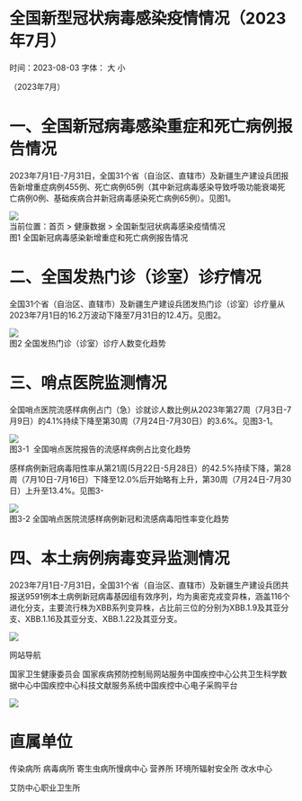 # 全国新型冠状病毒感染疫情情况（2023年7⽉）

时间：2023-08-03 字体： ⼤ ⼩

（2023年7月）

# 一、全国新冠病毒感染重症和死亡病例报告情况

2023年7月1日-7月31日，全国31个省（自治区、直辖市）及新疆生产建设兵团报告新增重症病例455例、死亡病例65例（其中新冠病毒感染导致呼吸功能衰竭死亡病例0例、基础疾病合并新冠病毒感染死亡病例65例）。见图1。

![](images/e592a62f167f88ab1ef7322e480dff1aaf80ebe834e5a49aa748d93fe5d3a015.jpg)  
当前位置：⾸⻚ > 健康数据 > 全国新型冠状病毒感染疫情情况  
图1 全国新冠病毒感染新增重症和死亡病例报告情况

# 二、全国发热门诊（诊室）诊疗情况

全国31个省（自治区、直辖市）及新疆生产建设兵团发热门诊（诊室）诊疗量从2023年7月1日的16.2万波动下降至7月31日的12.4万。见图2。

![](images/ed5fb80a3789ddd4acae2b4f5d2e81f9acd4d0886eb8d0736f33a1dab77da9f0.jpg)  
图2 全国发热门诊（诊室）诊疗人数变化趋势

# 三、哨点医院监测情况

全国哨点医院流感样病例占门（急）诊就诊人数比例从2023年第27周（7月3日-7月9日）的4.1%持续下降至第30周（7月24日-7月30日）的3.6%。见图3-1。

![](images/80002eebcdd0046c902b35087da9371812008ff1aaa69d0457b58f0c5d5fa043.jpg)  
图3-1  全国哨点医院报告的流感样病例占⽐变化趋势

感样病例新冠病毒阳性率从第21周(5月22日-5月28日）的42.5%持续下降，第28周（7月10日-7月16日）下降至12.0%后开始略有上升，第30周（7月24日-7月30日）上升至13.4%。见图3-

![](images/3baf16ad5e4829c0a6ee212c9babe5d0a4a9a53cbdd365bdb741ad164f875e52.jpg)  
图3-2 全国哨点医院流感样病例新冠和流感病毒阳性率变化趋势

# 四、本土病例病毒变异监测情况

2023年7月1日-7月31日，全国31个省（自治区、直辖市）及新疆生产建设兵团共报送9591例本土病例新冠病毒基因组有效序列，均为奥密克戎变异株，涵盖116个进化分支，主要流行株为XBB系列变异株，占比前三位的分别为XBB.1.9及其亚分支、XBB.1.16及其亚分支、XBB.1.22及其亚分支。

![](images/4f2c40d4f6c4ba2af7056d4c136e11d61dc3b21f94f9b53a6b16ea2b0aab7dba.jpg)

⽹站导航

国家卫⽣健康委员会 国家疾病预防控制局⽹站服务中国疾控中⼼公共卫⽣科学数据中⼼中国疾控中⼼科技⽂献服务系统中国疾控中⼼电⼦采购平台

![](images/a6726934ff0ecf668be0f601273db47e053340004273f8c15feaac884c7924c3.jpg)

# 直属单位

传染病所 病毒病所 寄⽣⾍病所慢病中⼼ 营养所 环境所辐射安全所 改⽔中⼼

艾防中⼼职业卫⽣所